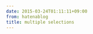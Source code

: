 ```yaml
---
date: 2015-03-24T01:11:11+09:00
from: hatenablog
title: multiple selections
---
```


<p><img src="https://qiita-image-store.s3.amazonaws.com/0/4365/9d06f731-04f8-f913-ef27-891baa863477.gif" alt=""></p>

